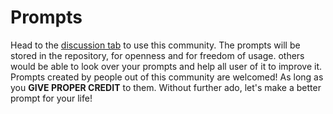 # Prompts
Head to the [discussion tab](https://github.com/Fusaaaann/prompts/discussions) to use this community. The prompts will be stored in the repository, for openness and for freedom of usage.
others would be able to look over your prompts and help all user of it to improve it.
Prompts created by people out of this community are welcomed! As long as you **GIVE PROPER CREDIT** to them.
Without further ado, let's make a better prompt for your life!
